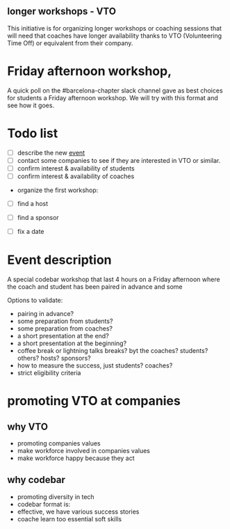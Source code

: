 longer workshops - VTO
---

This initiative is for organizing longer workshops or coaching sessions that will need that coaches have longer availability thanks to VTO (Volunteering Time Off) or equivalent from their company.

#  Friday afternoon workshop,

A quick poll on the #barcelona-chapter slack channel gave as best choices for students a Friday afternoon workshop.
We will try with this format and see how it goes.

# Todo list

* [ ] describe the new [event](#event-description)
* [ ] contact some companies to see if they are interested in VTO or similar.
* [ ] confirm interest & availability  of students
* [ ] confirm interest & availability of coaches
* organize the first workshop:
 * [ ] find a host
 * [ ] find a sponsor
 * [ ] fix a date


# Event description

A special codebar workshop that last 4 hours on a Friday afternoon where the coach and student has been paired in advance and some

Options to validate:

* pairing in advance?
* some preparation from students?
* some preparation from coaches?
* a short presentation at the end?
* a short presentation at the beginning?
* coffee break or lightning talks breaks? byt the coaches? students? others? hosts? sponsors?
* how to measure the success, just students? coaches?
* strict eligibility criteria


# promoting VTO at companies

## why VTO

* promoting companies values
* make workforce involved in companies values
* make workforce happy because they act

## why codebar

* promoting diversity in tech
* codebar format is:
 * effective, we have various success stories
 * coache learn too essential soft skills

